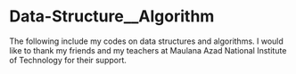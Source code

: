 # Data-Structure__Algorithm
The following include my codes on data structures and algorithms. I would like to thank my friends and my teachers at
Maulana Azad National Institute of Technology for their support.

